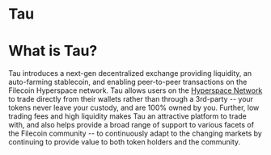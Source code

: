 # Tau

# What is Tau?

Tau introduces a next-gen decentralized exchange providing liquidity, an auto-farming stablecoin, and enabling peer-to-peer transactions on the Filecoin Hyperspace network. 
Tau allows users on the [Hyperspace Network](https://fvm.filecoin.io/) to trade directly from their wallets rather than through a 3rd-party -- your tokens never leave your custody, and are 100% owned by you. Further, low trading fees and high liquidity makes Tau an attractive platform to trade with, and also helps provide a broad range of support to various facets of the Filecoin community -- to continuously adapt to the changing markets by continuing to provide value to both token holders and the community.